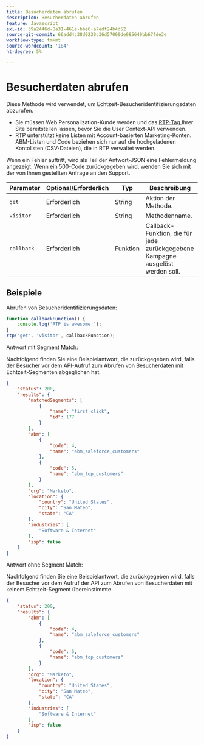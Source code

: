 ```yaml
---
title: Besucherdaten abrufen
description: Besucherdaten abrufen
feature: Javascript
exl-id: 39a2446d-8a31-461e-bbe6-a7edf24b4d52
source-git-commit: 66add4c38d0230c36d57009de985649bb67fde3e
workflow-type: tm+mt
source-wordcount: '184'
ht-degree: 5%

---
```


# Besucherdaten abrufen

Diese Methode wird verwendet, um Echtzeit-Besucheridentifizierungsdaten abzurufen.

- Sie müssen Web Personalization-Kunde werden und das [RTP-Tag ](https://experienceleague.adobe.com/en/docs/marketo/using/product-docs/web-personalization/rtp-tag-implementation/deploy-the-rtp-javascript) Ihrer Site bereitstellen lassen, bevor Sie die User Context-API verwenden.
- RTP unterstützt keine Listen mit Account-basierten Marketing-Konten. ABM-Listen und Code beziehen sich nur auf die hochgeladenen Kontolisten (CSV-Dateien), die in RTP verwaltet werden.

Wenn ein Fehler auftritt, wird als Teil der Antwort-JSON eine Fehlermeldung angezeigt. Wenn ein 500-Code zurückgegeben wird, wenden Sie sich mit der von Ihnen gestellten Anfrage an den Support.

| Parameter | Optional/Erforderlich | Typ | Beschreibung |
|---|---|---|---|
| `get` | Erforderlich | String | Aktion der Methode. |
| `visitor` | Erforderlich | String | Methodenname. |
| `callback` | Erforderlich | Funktion | Callback-Funktion, die für jede zurückgegebene Kampagne ausgelöst werden soll. |

## Beispiele

Abrufen von Besucheridentifizierungsdaten:

```javascript
function callbackFunction() {
    console.log('RTP is awesome!');
}
rtp('get', 'visitor', callbackFunction);
```

Antwort mit Segment Match:

Nachfolgend finden Sie eine Beispielantwort, die zurückgegeben wird, falls der Besucher vor dem API-Aufruf zum Abrufen von Besucherdaten mit Echtzeit-Segmenten abgeglichen hat.

```json
{
    "status": 200,
    "results": {
        "matchedSegments": [
            {
                "name": "first click",
                "id": 177
            }
        ],
        "abm": [
            {
                "code": 4,
                "name": "abm_saleforce_customers"
            },
            {
                "code": 5,
                "name": "abm_top_customers"
            }
        ],
        "org": "Marketo",
        "location": {
            "country": "United States",
            "city": "San Mateo",
            "state": "CA"
        },
        "industries": [
            "Software & Internet"
        ],
        "isp": false
    }
}
```

Antwort ohne Segment Match:

Nachfolgend finden Sie eine Beispielantwort, die zurückgegeben wird, falls der Besucher vor dem Aufruf der API zum Abrufen von Besucherdaten mit keinem Echtzeit-Segment übereinstimmte.

```json
{
    "status": 200,
    "results": {
        "abm": [
            {
                "code": 4,
                "name": "abm_saleforce_customers"
            },
            {
                "code": 5,
                "name": "abm_top_customers"
            }
        ],
        "org": "Marketo",
        "location": {
            "country": "United States",
            "city": "San Mateo",
            "state": "CA"
        },
        "industries": [
            "Software & Internet"
        ],
        "isp": false
    }
}
```
